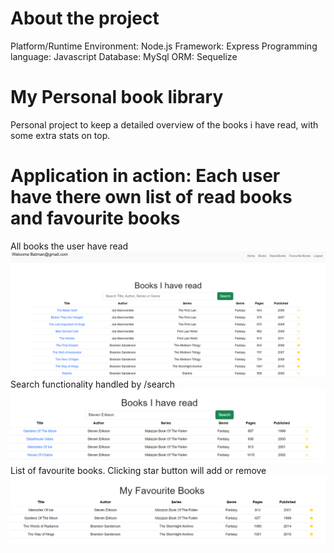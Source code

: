 # About the project
Platform/Runtime Environment: Node.js
Framework: Express
Programming language: Javascript
Database: MySql
ORM: Sequelize



# My Personal book library
Personal project to keep a detailed overview of the books i have read, with some extra stats on top.


# Application in action: Each user have there own list of read books and favourite books
All books the user have read
![alt text](public/images/books.png)
Search functionality handled by /search
![alt text](public/images/SearchFunctionality.png)
List of favourite books. Clicking star button will add or remove
![alt text](public/images/favouriteBooks.png)